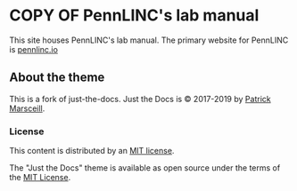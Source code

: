 # COPY OF PennLINC's lab manual

This site houses PennLINC's lab manual.
The primary website for PennLINC is [pennlinc.io](https://pennlinc.io)

## About the theme

This is a fork of just-the-docs.
Just the Docs is &copy; 2017-2019 by [Patrick Marsceill](http://patrickmarsceill.com).

### License

This content is distributed by an [MIT license](https://github.com/PennLINC/PennLINC.github.io/tree/master/LICENSE.txt).

The "Just the Docs" theme is available as open source under the terms of the [MIT License](http://opensource.org/licenses/MIT).
